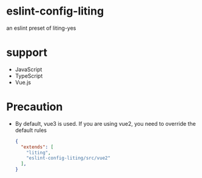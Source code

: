 # eslint-config-liting

an eslint preset of liting-yes

# support

- JavaScript
- TypeScript
- Vue.js

# Precaution

- By default, vue3 is used. If you are using vue2, you need to override the default rules
  ```json
  {
    "extends": [
      "liting",
      "eslint-config-liting/src/vue2"
    ],
  }
  ```
